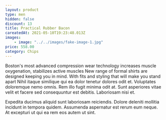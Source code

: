 ```yaml
---
layout: product
type: men
hidden: false
discount: 13
title: Practical Rubber Bacon
careatedAt: 2021-05-10T19:23:48.013Z
images:
    - image: "../../images/fake-image-1.jpg"
price: 558.00
category: Chips
---
```

Boston's most advanced compression wear technology increases muscle oxygenation, stabilizes active muscles
New range of formal shirts are designed keeping you in mind. With fits and styling that will make you stand apart
Nihil itaque similique qui ea dolor tenetur dolores odit et. Voluptates doloremque nemo omnis. Rem illo fugit minima odit at. Sunt asperiores vitae velit et facere sed consequuntur est debitis. Laboriosam nisi et.
 Expedita ducimus aliquid sunt laboriosam reiciendis. Dolore deleniti mollitia incidunt in tempora quidem. Assumenda aspernatur est rerum eum neque. At excepturi ut qui ea rem eos autem ut sint.
